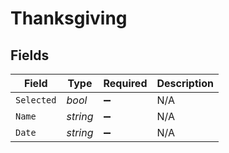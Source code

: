 # Thanksgiving


## Fields

| Field              | Type               | Required           | Description        |
| ------------------ | ------------------ | ------------------ | ------------------ |
| `Selected`         | *bool*             | :heavy_minus_sign: | N/A                |
| `Name`             | *string*           | :heavy_minus_sign: | N/A                |
| `Date`             | *string*           | :heavy_minus_sign: | N/A                |